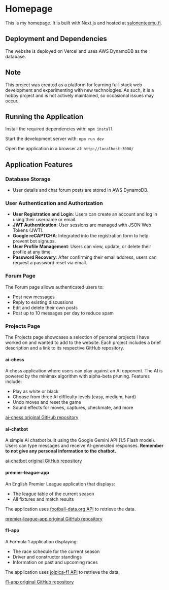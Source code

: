 # Homepage

This is my homepage. It is built with Next.js and hosted at [salonenteemu.fi](https://salonenteemu.fi).

## Deployment and Dependencies

The website is deployed on Vercel and uses AWS DynamoDB as the database.

## Note

This project was created as a platform for learning full-stack web development and experimenting with new technologies. As such, it is a hobby project and is not actively maintained, so occasional issues may occur.

## Running the Application

Install the required dependencies with: `npm install`

Start the development server with: `npm run dev`

Open the application in a browser at: `http://localhost:3000/`

## Application Features

### Database Storage

- User details and chat forum posts are stored in AWS DynamoDB.

### User Authentication and Authorization

- **User Registration and Login**: Users can create an account and log in using their username or email.
- **JWT Authentication**: User sessions are managed with JSON Web Tokens (JWT).
- **Google reCAPTCHA**: Integrated into the registration form to help prevent bot signups.
- **User Profile Management**: Users can view, update, or delete their profile at any time.
- **Password Recovery**: After confirming their email address, users can request a password reset via email.

### Forum Page

The Forum page allows authenticated users to:

- Post new messages
- Reply to existing discussions
- Edit and delete their own posts
- Post up to 10 messages per day to reduce spam

### Projects Page

The Projects page showcases a selection of personal projects I have worked on and wanted to add to the website. Each project includes a brief description and a link to its respective GitHub repository.

#### ai-chess

A chess application where users can play against an AI opponent. The AI is powered by the minimax algorithm with alpha-beta pruning. Features include:

- Play as white or black
- Choose from three AI difficulty levels (easy, medium, hard)
- Undo moves and reset the game
- Sound effects for moves, captures, checkmate, and more

[ai-chess original GitHub repository](https://github.com/SalonenTeemu/ai-chess)

#### ai-chatbot

A simple AI chatbot built using the Google Gemini API (1.5 Flash model). Users can type messages and receive AI-generated responses. **Remember to not give any personal information to the chatbot.**

[ai-chatbot original GitHub repository](https://github.com/SalonenTeemu/ai-chatbot)

#### premier-league-app

An English Premier League application that displays:

- The league table of the current season
- All fixtures and match results

The application uses [football-data.org API](https://www.football-data.org/) to retrieve the data.

[premier-league-app original GitHub repository](https://github.com/SalonenTeemu/premier-league-app)

#### f1-app

A Formula 1 application displaying:

- The race schedule for the current season
- Driver and constructor standings
- Information on past and upcoming races

The application uses [jolpica-f1 API](https://github.com/jolpica/jolpica-f1?tab=readme-ov-file) to retrieve the data.

[f1-app original GitHub repository](https://github.com/SalonenTeemu/f1-app)
